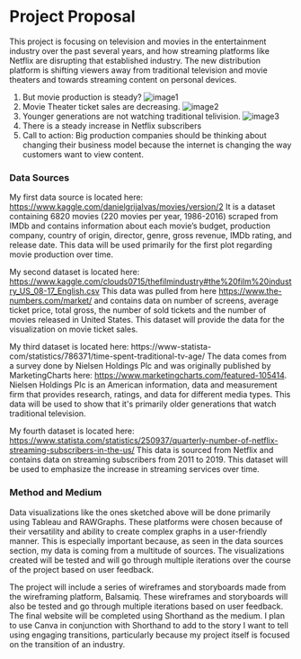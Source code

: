 # Project Proposal
This project is focusing on television and movies in the entertainment industry over the past several years, and how streaming platforms like Netflix are disrupting that established industry.  The new distribution platform is shifting viewers away from traditional television and movie theaters and towards streaming content on personal devices.

1. But movie production is steady?
![image1](https://github.com/mpokol/Portfolio/issues/1#issuecomment-583877546)
2. Movie Theater ticket sales are decreasing.
![image2](https://github.com/mpokol/Portfolio/issues/2#issue-562231203)
3. Younger generations are not watching traditional telivision.
![image3](https://github.com/mpokol/Portfolio/issues/3#issue-562233232)
4. There is a steady increase in Netflix subscribers
5. Call to action: Big production companies should be thinking about changing their business model because the internet is changing the way customers want to view content.

### Data Sources
My first data source is located here: https://www.kaggle.com/danielgrijalvas/movies/version/2
It is a dataset containing 6820 movies (220 movies per year, 1986-2016) scraped from IMDb and contains information about each movie’s budget, production company, country of origin, director, genre, gross revenue, IMDb rating, and release date.  This data will be used primarily for the first plot regarding movie production over time.

My second dataset is located here: https://www.kaggle.com/clouds0715/thefilmindustry#the%20film%20industry_US_08-17_English.csv
This data was pulled from here https://www.the-numbers.com/market/ and contains data on number of screens, average ticket price, total gross, the number of sold tickets and the number of movies released in United States.  This dataset will provide the data for the visualization on movie ticket sales.

My third dataset is located here: https://www-statista-com/statistics/786371/time-spent-traditional-tv-age/
The data comes from a survey done by Nielsen Holdings Plc and was originally published by MarketingCharts here: https://www.marketingcharts.com/featured-105414.  Nielsen Holdings Plc is an American information, data and measurement firm that provides research, ratings, and data for different media types.  This data will be used to show that it's primarily older generations that watch traditional television.

My fourth dataset is located here: https://www.statista.com/statistics/250937/quarterly-number-of-netflix-streaming-subscribers-in-the-us/
This data is sourced from Netflix and contains data on streaming subscribers from 2011 to 2019.  This dataset will be used to emphasize the increase in streaming services over time.



### Method and Medium
Data visualizations like the ones sketched above will be done primarily using Tableau and RAWGraphs.  These platforms were chosen because of their versatility and ability to create complex graphs in a user-friendly manner.  This is especially important because, as seen in the data sources section, my data is coming from a multitude of sources.  The visualizations created will be tested and will go through multiple iterations over the course of the project based on user feedback.  

The project will include a series of wireframes and storyboards made from the wireframing platform, Balsamiq.  These wireframes and storyboards will also be tested and go through multiple iterations based on user feedback.  The final website will be completed using Shorthand as the medium.  I plan to use Canva in conjunction with Shorthand to add to the story I want to tell using engaging transitions, particularly because my project itself is focused on the transition of an industry.
